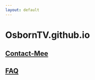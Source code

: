 ```yaml
---
layout: default
---
```


# OsbornTV.github.io

## [Contact-Mee](https://osborntv.github.io/about/contact-us.html "Contact-Mee")

## [FAQ](https://osborntv.github.io/faq/faq.html "FAQ")
